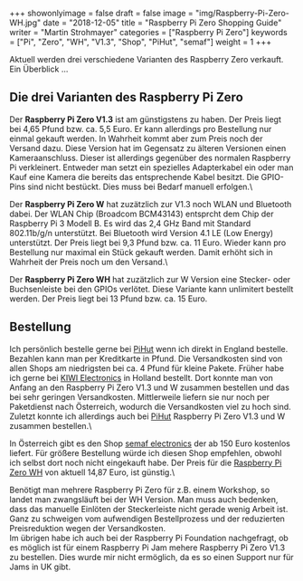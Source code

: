 +++
showonlyimage = false
draft = false
image = "img/Raspberry-Pi-Zero-WH.jpg"
date = "2018-12-05"
title = "Raspberry Pi Zero Shopping Guide"
writer = "Martin Strohmayer"
categories = ["Raspberry Pi Zero"]
keywords = ["Pi", "Zero", "WH", "V1.3", "Shop", "PiHut", "semaf"]
weight = 1
+++

Aktuell werden drei verschiedene Varianten des Raspberry Zero verkauft. Ein Überblick ...
<!--more-->


## Die drei Varianten des Raspberry Pi Zero

Der **Raspberry Pi Zero V1.3** ist am günstigstens zu haben. Der Preis liegt bei 4,65 Pfund bzw. ca. 5,5 Euro. Er kann allerdings pro Bestellung nur einmal gekauft werden. In Wahrheit kommt aber zum Preis noch der Versand dazu. Diese Version hat im Gegensatz zu älteren Versionen einen Kameraanschluss. Dieser ist allerdings gegenüber des normalen Raspberry Pi verkleinert. Entweder man setzt ein spezielles Adapterkabel ein oder man Kauf eine Kamera die bereits das entsprechende Kabel besitzt. Die GPIO-Pins sind nicht bestückt. Dies muss bei Bedarf manuell erfolgen.\

Der **Raspberry Pi Zero W** hat zuzätzlich zur V1.3 noch WLAN und Bluetooth dabei. Der WLAN Chip (Broadcom BCM43143) entsprcht dem Chip der Raspberry Pi 3 Modell B. Es wird das 2,4 GHz Band mit Standard 802.11b/g/n unterstützt. Bei Bluetooth wird Version 4.1 LE (Low Energy) unterstützt. Der Preis liegt bei 9,3 Pfund bzw. ca. 11 Euro. Wieder kann pro Bestellung nur maximal ein Stück gekauft werden. Damit erhöht sich in Wahrheit der Preis noch um den Versand.\

Der **Raspberry Pi Zero WH** hat zuzätzlich zur W Version eine Stecker- oder Buchsenleiste bei den GPIOs verlötet. Diese Variante kann unlimitert bestellt werden. Der Preis liegt bei 13 Pfund bzw. ca. 15 Euro.

## Bestellung

Ich persönlich bestelle gerne bei [PiHut](https://thepihut.com) wenn ich direkt in England bestelle. Bezahlen kann man per Kreditkarte in Pfund. Die Versandkosten sind von allen Shops am niedrigsten bei ca. 4 Pfund für kleine Pakete.
Früher habe ich gerne bei [KIWI Electronics](https://www.kiwi-electronics.nl/?lang=de) in Holland bestellt. Dort konnte man von Anfang an den Raspberry Pi Zero V1.3 und W zusammen bestellen und das bei sehr geringen Versandkosten. Mittlerweile liefern sie nur noch per Paketdienst nach Österreich, wodurch die Versandkosten viel zu hoch sind.
Zuletzt konnte ich allerdings auch bei [PiHut](https://thepihut.com) Raspberry Pi Zero V1.3 und W zusammen bestellen.\

In Österreich gibt es den Shop [semaf electronics](https://electronics.semaf.at) der ab 150 Euro kostenlos liefert. Für größere Bestellung würde ich diesen Shop empfehlen, obwohl ich selbst dort noch nicht eingekauft habe. Der Preis für die [Raspberry Pi Zero WH](https://electronics.semaf.at/Raspberry-Pi-Zero-W-mit-Stiftleiste-angeloetet) von aktuell 14,87 Euro, ist günstig.\

Benötigt man mehrere Raspberry Pi Zero für z.B. einem Workshop, so landet man zwangsläuft bei der WH Version. Man muss auch bedenken, dass das manuelle Einlöten der Steckerleiste nicht gerade wenig Arbeit ist. Ganz zu schweigen vom aufwendigen Bestellprozess und der reduzierten Preisreduktion wegen der Versandkosten.\
Im übrigen habe ich auch bei der Raspberry Pi Foundation nachgefragt, ob es möglich ist für einem Raspberry Pi Jam mehere Raspberry Pi Zero V1.3 zu bestellen.
Dies wurde mir nicht ermöglich, da es so einen Support nur für Jams in UK gibt.
